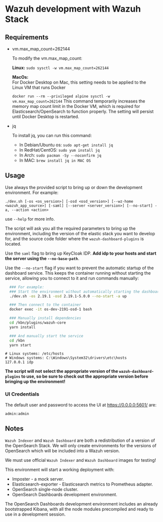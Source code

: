 # Wazuh development with Wazuh Stack

## Requirements

- vm.max_map_count=262144

  To modify the vm.max_map_count:

    **Linux:**
  `sudo sysctl -w vm.max_map_count=262144`
  
    **MacOs:**  
  For Docker Desktop on Mac, this setting needs to be applied to the Linux VM that runs Docker

  `docker run --rm --privileged alpine sysctl -w vm.max_map_count=262144`
  This command temporarily increases the memory map count limit in the Docker VM, which is required for Elasticsearch/OpenSearch to function properly. The setting will persist until Docker Desktop is restarted.
  
- jq

  To install jq, you can run this command:

  - In Debian/Ubuntu os:
    `sudo apt-get install jq`
  - In RedHat/CentOS:
    `sudo yum install jq`
  - In Arch:
    `sudo pacman -Sy --noconfirm jq`
  - In MAC:
    `brew install jq in MAC OS`

## Usage

Use always the provided script to bring up or down the development
environment. For example:

```
./dev.sh [-os <os_version>] [-osd <osd_version>] [--wz-home <wazuh_app_source>] [-saml] [--server <server_version>] [--no-start] -a, --action <action>
```

use `--help` for more info.

The script will ask you all the required parameters to bring up the
environment, including the version of the elastic stack you want to
develop for, and the source code folder where the `wazuh-dashboard-plugins` is
located.

Use the `saml` flag to bring up KeyCloak IDP. **Add idp to your hosts and start
the server using the `--no-base-path`**.

Use the `--no-start` flag if you want to prevent the automatic startup of the dashboard service. This keeps the container running without starting the service, allowing you to connect to it and run commands manually:

```bash
  ### For example:
  ### Start the environment without automatically starting the dashboard service
  ./dev.sh -os 2.19.1 -osd 2.19.1-5.0.0 --no-start -a up

  ### Then connect to the container
  docker exec -it os-dev-2191-osd-1 bash

  ### Manually install dependencies
  cd /kbn/plugins/wazuh-core
  yarn install

  ### And manually start the service
  cd /kbn
  yarn start
```

```apacheconf
# Linux systems: /etc/hosts
# Windows systems: C:\Windows\System32\drivers\etc\hosts
127.0.0.1 idp
```

**The script will not select the appropriate version of the
`wazuh-dashboard-plugins` to use, so be sure to check out the appropriate
version before bringing up the environment!**

### UI Credentials

The default user and password to access the UI at https://0.0.0.0:5601/ are:

```
admin:admin
```

## Notes

`Wazuh Indexer` and `Wazuh Dashboard` are both a redistribution of a
version of the OpenSearch Stack. We will only create environments for
the versions of OpenSearch which will be included into a Wazuh
version.

We must use official `Wazuh Indexer` and `Wazuh Dashboard` images for
testing!

This environment will start a working deployment with:

- Imposter - a mock server.
- Elasticsearch-exporter - Elasticsearch metrics to Prometheus adapter.
- OpenSearch single-node cluster.
- OpenSearch Dashboards development environment.

The OpenSearch Dashboards development environment includes an already
bootstrapped Kibana, with all the node modules precompiled and ready to
use in a development session.

